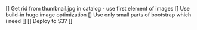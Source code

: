 [] Get rid from thumbnail.jpg in catalog - use first element of images
[] Use build-in hugo image optimization
[] Use only small parts of bootstrap which i need
[] 
[] Deploy to S3?
[] 